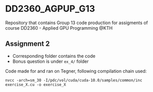 # DD2360_AGPUP_G13

Repository that contains Group 13 code production for assigments of course DD2360 - Applied GPU Programming @KTH

## Assignment 2

- Corresponding folder contains the code
- Bonus question is under `ex_4/` folder

Code made for and ran on Tegner, following compilation chain used:

```{bash}
nvcc -arch=sm_30 -I/pdc/vol/cuda/cuda-10.0/samples/common/inc exercise_X.cu -o exercise_X
```
